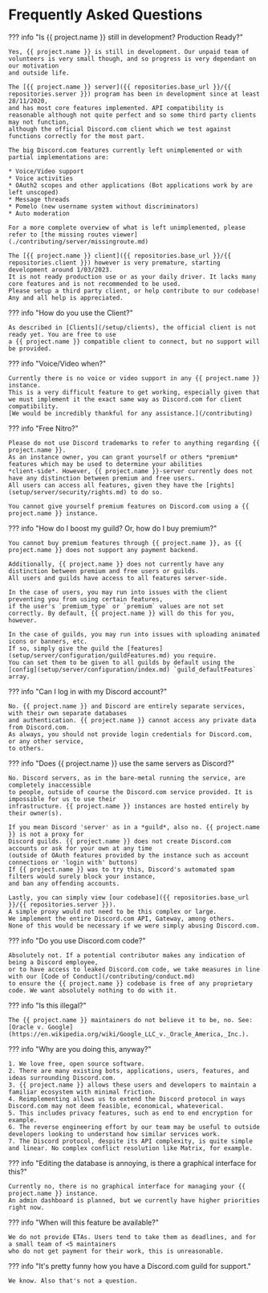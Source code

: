# Frequently Asked Questions

??? info "Is {{ project.name }} still in development? Production Ready?"

    Yes, {{ project.name }} is still in development. Our unpaid team of volunteers is very small though, and so progress is very dependant on our motivation
    and outside life.

    The [{{ project.name }} server]({{ repositories.base_url }}/{{ repositories.server }}) program has been in development since at least 28/11/2020,
	and has most core features implemented. API compatibility is reasonable although not quite perfect and so some third party clients may not function,
    although the official Discord.com client which we test against functions correctly for the most part.

    The big Discord.com features currently left unimplemented or with partial implementations are:

    * Voice/Video support
    * Voice activities
    * OAuth2 scopes and other applications (Bot applications work by are left unscoped)
    * Message threads
    * Pomelo (new username system without discriminators)
    * Auto moderation

    For a more complete overview of what is left unimplemented, please refer to [the missing routes viewer](./contributing/server/missingroute.md)

    The [{{ project.name }} client]({{ repositories.base_url }}/{{ repositories.client }}) however is very premature, starting development around 1/03/2023.
    It is not ready production use or as your daily driver. It lacks many core features and is not recommended to be used.
	Please setup a third party client, or help contribute to our codebase! Any and all help is appreciated.

??? info "How do you use the Client?"

    As described in [Clients](/setup/clients), the official client is not ready yet. You are free to use
    a {{ project.name }} compatible client to connect, but no support will be provided.

??? info "Voice/Video when?"

    Currently there is no voice or video support in any {{ project.name }} instance.
    This is a very difficult feature to get working, especially given that
    we must implement it the exact same way as Discord.com for client compatibility.
    [We would be incredibly thankful for any assistance.](/contributing)

??? info "Free Nitro?"

    Please do not use Discord trademarks to refer to anything regarding {{ project.name }}.
    As an instance owner, you can grant yourself or others *premium* features which may be used to determine your abilities
    *client-side*. However, {{ project.name }}-server currently does not have any distinction between premium and free users.
    All users can access all features, given they have the [rights](setup/server/security/rights.md) to do so.

    You cannot give yourself premium features on Discord.com using a {{ project.name }} instance.

??? info "How do I boost my guild? Or, how do I buy premium?"

    You cannot buy premium features through {{ project.name }}, as {{ project.name }} does not support any payment backend.

    Additionally, {{ project.name }} does not currently have any distinction between premium and free users or guilds.
    All users and guilds have access to all features server-side.

    In the case of users, you may run into issues with the client preventing you from using certain features,
    if the user's `premium_type` or `premium` values are not set correctly. By default, {{ project.name }} will do this for you, however.

    In the case of guilds, you may run into issues with uploading animated icons or banners, etc.
    If so, simply give the guild the [features](setup/server/configuration/guildFeatures.md) you require.
    You can set them to be given to all guilds by default using the [config](setup/server/configuration/index.md) `guild_defaultFeatures` array.

??? info "Can I log in with my Discord account?"

    No. {{ project.name }} and Discord are entirely separate services, with their own separate databases
    and authentication. {{ project.name }} cannot access any private data from Discord.com.
    As always, you should not provide login credentials for Discord.com, or any other service,
    to others.

??? info "Does {{ project.name }} use the same servers as Discord?"

    No. Discord servers, as in the bare-metal running the service, are completely inaccessible
    to people, outside of course the Discord.com service provided. It is impossible for us to use their
    infrastructure. {{ project.name }} instances are hosted entirely by their owner(s).

    If you mean Discord 'server' as in a *guild*, also no. {{ project.name }} is not a proxy for
    Discord guilds. {{ project.name }} does not create Discord.com accounts or ask for your own at any time
    (outside of OAuth features provided by the instance such as account connections or 'login with' buttons)
    If {{ project.name }} was to try this, Discord's automated spam filters would surely block your instance,
    and ban any offending accounts.

    Lastly, you can simply view [our codebase]({{ repositories.base_url }}/{{ repositories.server }}).
    A simple proxy would not need to be this complex or large.
    We implement the entire Discord.com API, Gateway, among others.
    None of this would be necessary if we were simply abusing Discord.com.

??? info "Do you use Discord.com code?"

    Absolutely not. If a potential contributor makes any indication of being a Discord employee,
    or to have access to leaked Discord.com code, we take measures in line with our [Code of Conduct](/contributing/conduct.md)
    to ensure the {{ project.name }} codebase is free of any proprietary code. We want absolutely nothing to do with it.

??? info "Is this illegal?"

    The {{ project.name }} maintainers do not believe it to be, no. See: [Oracle v. Google](https://en.wikipedia.org/wiki/Google_LLC_v._Oracle_America,_Inc.).

??? info "Why are you doing this, anyway?"

    1. We love free, open source software.
    2. There are many existing bots, applications, users, features, and ideas surrounding Discord.com.
    3. {{ project.name }} allows these users and developers to maintain a familiar ecosystem with minimal friction.
    4. Reimplementing allows us to extend the Discord protocol in ways Discord.com may not deem feasible, economical, whateverical.
    5. This includes privacy features, such as end to end encryption for example.
    6. The reverse engineering effort by our team may be useful to outside developers looking to understand how similar services work.
    7. The Discord protocol, despite its API complexity, is quite simple and linear. No complex conflict resolution like Matrix, for example.

??? info "Editing the database is annoying, is there a graphical interface for this?"

    Currently no, there is no graphical interface for managing your {{ project.name }} instance.
    An admin dashboard is planned, but we currently have higher priorities right now.

??? info "When will this feature be available?"

    We do not provide ETAs. Users tend to take them as deadlines, and for a small team of <5 maintainers
    who do not get payment for their work, this is unreasonable.

??? info "It's pretty funny how you have a Discord.com guild for support."

    We know. Also that's not a question.
